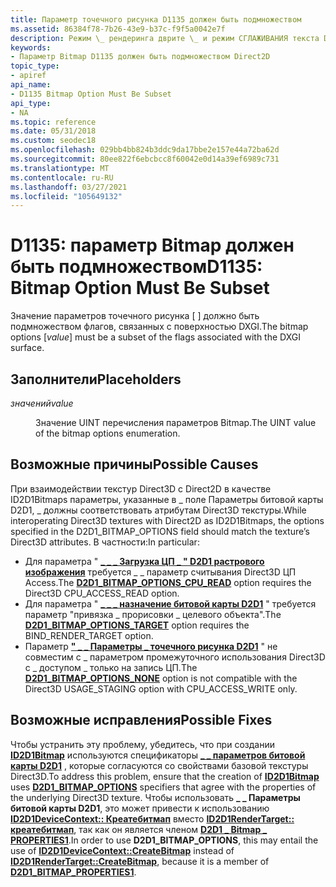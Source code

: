 ```yaml
---
title: Параметр точечного рисунка D1135 должен быть подмножеством
ms.assetid: 86384f78-7b26-43e9-b37c-f9f5a0042e7f
description: Режим \_ рендеринга дврите \_ и режим СГЛАЖИВАНИЯ текста D2D1, заданный \_ \_ \_ для этого целевого объекта рендеринга, несовместимы друг с другом.
keywords:
- Параметр Bitmap D1135 должен быть подмножеством Direct2D
topic_type:
- apiref
api_name:
- D1135 Bitmap Option Must Be Subset
api_type:
- NA
ms.topic: reference
ms.date: 05/31/2018
ms.custom: seodec18
ms.openlocfilehash: 029bb4bb824b3ddc9da17bbe2e157e44a72ba62d
ms.sourcegitcommit: 80ee822f6ebcbcc8f60042e0d14a39ef6989c731
ms.translationtype: MT
ms.contentlocale: ru-RU
ms.lasthandoff: 03/27/2021
ms.locfileid: "105649132"
---
```

# <a name="d1135-bitmap-option-must-be-subset"></a><span data-ttu-id="5b575-104">D1135: параметр Bitmap должен быть подмножеством</span><span class="sxs-lookup"><span data-stu-id="5b575-104">D1135: Bitmap Option Must Be Subset</span></span>

<span data-ttu-id="5b575-105">Значение параметров точечного рисунка \[  \] должно быть подмножеством флагов, связанных с поверхностью DXGI.</span><span class="sxs-lookup"><span data-stu-id="5b575-105">The bitmap options \[*value*\] must be a subset of the flags associated with the DXGI surface.</span></span>






 

## <a name="placeholders"></a><span data-ttu-id="5b575-106">Заполнители</span><span class="sxs-lookup"><span data-stu-id="5b575-106">Placeholders</span></span>

<dl> <dt>

<span data-ttu-id="5b575-107"><span id="value"></span><span id="VALUE"></span>*значений*</span><span class="sxs-lookup"><span data-stu-id="5b575-107"><span id="value"></span><span id="VALUE"></span>*value*</span></span>
</dt> <dd>

<span data-ttu-id="5b575-108">Значение UINT перечисления параметров Bitmap.</span><span class="sxs-lookup"><span data-stu-id="5b575-108">The UINT value of the bitmap options enumeration.</span></span>

</dd> </dl>

## <a name="possible-causes"></a><span data-ttu-id="5b575-109">Возможные причины</span><span class="sxs-lookup"><span data-stu-id="5b575-109">Possible Causes</span></span>

<span data-ttu-id="5b575-110">При взаимодействии текстур Direct3D с Direct2D в качестве ID2D1Bitmaps параметры, указанные в \_ поле Параметры битовой карты D2D1, \_ должны соответствовать атрибутам Direct3D текстуры.</span><span class="sxs-lookup"><span data-stu-id="5b575-110">While interoperating Direct3D textures with Direct2D as ID2D1Bitmaps, the options specified in the D2D1\_BITMAP\_OPTIONS field should match the texture’s Direct3D attributes.</span></span> <span data-ttu-id="5b575-111">В частности:</span><span class="sxs-lookup"><span data-stu-id="5b575-111">In particular:</span></span>

-   <span data-ttu-id="5b575-112">Для параметра " [**\_ \_ \_ Загрузка ЦП \_ " D2D1 растрового изображения**](/windows/desktop/api/D2d1_1/ne-d2d1_1-d2d1_bitmap_options) требуется \_ \_ параметр считывания Direct3D ЦП Access.</span><span class="sxs-lookup"><span data-stu-id="5b575-112">The [**D2D1\_BITMAP\_OPTIONS\_CPU\_READ**](/windows/desktop/api/D2d1_1/ne-d2d1_1-d2d1_bitmap_options) option requires the Direct3D CPU\_ACCESS\_READ option.</span></span>
-   <span data-ttu-id="5b575-113">Для параметра " [**\_ \_ \_ назначение битовой карты D2D1**](/windows/desktop/api/D2d1_1/ne-d2d1_1-d2d1_bitmap_options) " требуется параметр "привязка \_ прорисовки \_ целевого объекта".</span><span class="sxs-lookup"><span data-stu-id="5b575-113">The [**D2D1\_BITMAP\_OPTIONS\_TARGET**](/windows/desktop/api/D2d1_1/ne-d2d1_1-d2d1_bitmap_options) option requires the BIND\_RENDER\_TARGET option.</span></span>
-   <span data-ttu-id="5b575-114">Параметр [**" \_ \_ Параметры \_ точечного рисунка D2D1**](/windows/desktop/api/D2d1_1/ne-d2d1_1-d2d1_bitmap_options) " не совместим с \_ параметром промежуточного использования Direct3D с \_ доступом \_ только на запись ЦП.</span><span class="sxs-lookup"><span data-stu-id="5b575-114">The [**D2D1\_BITMAP\_OPTIONS\_NONE**](/windows/desktop/api/D2d1_1/ne-d2d1_1-d2d1_bitmap_options) option is not compatible with the Direct3D USAGE\_STAGING option with CPU\_ACCESS\_WRITE only.</span></span>

## <a name="possible-fixes"></a><span data-ttu-id="5b575-115">Возможные исправления</span><span class="sxs-lookup"><span data-stu-id="5b575-115">Possible Fixes</span></span>

<span data-ttu-id="5b575-116">Чтобы устранить эту проблему, убедитесь, что при создании [**ID2D1Bitmap**](/windows/win32/api/d2d1/nn-d2d1-id2d1bitmap) используются спецификаторы [**\_ \_ параметров битовой карты D2D1**](/windows/desktop/api/D2d1_1/ne-d2d1_1-d2d1_bitmap_options) , которые согласуются со свойствами базовой текстуры Direct3D.</span><span class="sxs-lookup"><span data-stu-id="5b575-116">To address this problem, ensure that the creation of [**ID2D1Bitmap**](/windows/win32/api/d2d1/nn-d2d1-id2d1bitmap) uses [**D2D1\_BITMAP\_OPTIONS**](/windows/desktop/api/D2d1_1/ne-d2d1_1-d2d1_bitmap_options) specifiers that agree with the properties of the underlying Direct3D texture.</span></span> <span data-ttu-id="5b575-117">Чтобы использовать **\_ \_ Параметры битовой карты D2D1**, это может привести к использованию [**ID2D1DeviceContext:: Креатебитмап**](id2d1devicecontext-createbitmap-overload.md) вместо [**ID2D1RenderTarget:: креатебитмап**](id2d1rendertarget-createbitmap.md), так как он является членом [**D2D1 \_ Bitmap \_ PROPERTIES1**](/windows/desktop/api/D2D1_1/ns-d2d1_1-d2d1_bitmap_properties1).</span><span class="sxs-lookup"><span data-stu-id="5b575-117">In order to use **D2D1\_BITMAP\_OPTIONS**, this may entail the use of [**ID2D1DeviceContext::CreateBitmap**](id2d1devicecontext-createbitmap-overload.md) instead of [**ID2D1RenderTarget::CreateBitmap**](id2d1rendertarget-createbitmap.md), because it is a member of [**D2D1\_BITMAP\_PROPERTIES1**](/windows/desktop/api/D2D1_1/ns-d2d1_1-d2d1_bitmap_properties1).</span></span>

 

 
